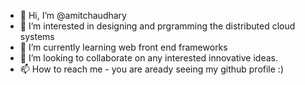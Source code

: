 - 👋 Hi, I’m @amitchaudhary
- 👀 I’m interested in designing and prgramming the distributed cloud systems
- 🌱 I’m currently learning web front end frameworks
- 💞️ I’m looking to collaborate on any interested innovative ideas.
- 📫 How to reach me - you are aready seeing my github profile :)

<!---
amitchaudhary/amitchaudhary is a ✨ special ✨ repository because its `README.md` (this file) appears on your GitHub profile.
You can click the Preview link to take a look at your changes.
--->
